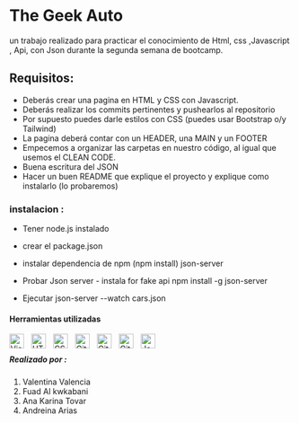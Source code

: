 # The Geek Auto
<p>un trabajo realizado para practicar el conocimiento  de Html, css ,Javascript , Api, con Json 
durante la segunda semana de bootcamp.</p>

<h2>Requisitos:</h2>

- Deberás crear una pagina en HTML y CSS con Javascript.
- Deberás realizar los commits pertinentes y pushearlos al repositorio
- Por supuesto puedes darle estilos con CSS (puedes usar Bootstrap o/y Tailwind)
- La pagina deberá contar con un HEADER, una MAIN y un FOOTER
- Empecemos a organizar las carpetas en nuestro código, al igual que usemos el CLEAN CODE.
- Buena escritura del JSON
- Hacer un buen README que explique el proyecto y explique como instalarlo (lo probaremos)

<h3>instalacion :</h3>

- Tener node.js instalado
- crear el package.json
- instalar dependencia de npm (npm install) json-server
- Probar Json server - instala for fake api npm install -g json-server

- Ejecutar json-server --watch cars.json
<section>
<h4>Herramientas utilizadas</h4>
 <img align="left" alt="Visual Studio Code" width="26px" src="https://cdn.jsdelivr.net/gh/devicons/devicon/icons/vscode/vscode-original.svg" style="padding-right:10px;" />
 <img align="left" alt="HTML5" width="26px" src="https://cdn.jsdelivr.net/gh/devicons/devicon/icons/html5/html5-original.svg" style="padding-right:10px;" /><img align="left" alt="CSS3" width="26px" src="https://cdn.jsdelivr.net/gh/devicons/devicon/icons/css3/css3-original.svg" style="padding-right:10px;" />
<img align="left" alt="Git" width="26px" src="https://cdn.jsdelivr.net/gh/devicons/devicon/icons/git/git-original.svg" style="padding-right:10px;" />
<img align="left" alt="GitHub" width="26px" src="https://user-images.githubusercontent.com/3369400/139447912-e0f43f33-6d9f-45f8-be46-2df5bbc91289.png" style="padding-right:10px;" />
<img align="left" alt="GitHub" width="26px" src="https://user-images.githubusercontent.com/3369400/139448065-39a229ba-4b06-434b-bc67-616e2ed80c8f.png" style="padding-right:10px;" />
<img align="left" alt="JavaScript" width="26px" src="https://cdn.jsdelivr.net/gh/devicons/devicon/icons/javascript/javascript-original.svg" style="padding-right:10px;" />
</section> <br>
<section>
      <h5>Realizado por : </h5> 
      <ol>
            <li>Valentina Valencia </li>
            <li>Fuad Al kwkabani </li>
            <li>Ana Karina Tovar</li>
            <li>Andreina Arias </li>
      </ol>
      </section>
